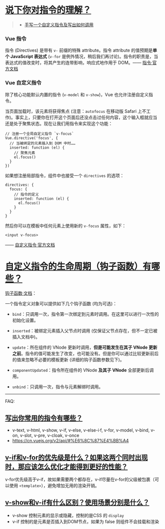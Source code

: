 # [说下你对指令的理解？](https://github.com/haizlin/fe-interview/issues/230)

> - [手写一个自定义指令及写出如何调用](https://github.com/haizlin/fe-interview/issues/316)

### Vue 指令

指令 (Directives) 是带有 `v-` 前缀的特殊 attribute。指令 attribute 的值预期是**单个 JavaScript 表达式** (`v-for` 是例外情况，稍后我们再讨论)。指令的职责是，当表达式的值改变时，将其产生的连带影响，响应式地作用于 DOM。—— [指令·官方文档](https://cn.vuejs.org/v2/guide/syntax.html#%E6%8C%87%E4%BB%A4)

### Vue 自定义指令

除了核心功能默认内置的指令 (`v-model` 和 `v-show`)，Vue 也允许注册自定义指令。

当页面加载时，该元素将获得焦点 (注意：`autofocus` 在移动版 Safari 上不工作)。事实上，只要你在打开这个页面后还没点击过任何内容，这个输入框就应当还是处于聚焦状态。现在让我们用指令来实现这个功能：

```
// 注册一个全局自定义指令 `v-focus`
Vue.directive('focus', {
  // 当被绑定的元素插入到 DOM 中时……
  inserted: function (el) {
    // 聚焦元素
    el.focus()
  }
})
```

如果想注册局部指令，组件中也接受一个 `directives` 的选项：

```
directives: {
  focus: {
    // 指令的定义
    inserted: function (el) {
      el.focus()
    }
  }
}
```

然后你可以在模板中任何元素上使用新的 `v-focus` 属性，如下：

```
<input v-focus>
```

—— [自定义指令·官方文档](https://cn.vuejs.org/v2/guide/custom-directive.html#ad)

# [自定义指令的生命周期（钩子函数）有哪些？](https://github.com/haizlin/fe-interview/issues/234)

[钩子函数·文档](https://cn.vuejs.org/v2/guide/custom-directive.html#%E9%92%A9%E5%AD%90%E5%87%BD%E6%95%B0)：

一个指令定义对象可以提供如下几个钩子函数 (均为可选)：

- `bind`：只调用一次，指令第一次绑定到元素时调用。在这里可以进行一次性的初始化设置。
- `inserted`：被绑定元素插入父节点时调用 (仅保证父节点存在，但不一定已被插入文档中)。
- `update`：所在组件的 VNode 更新时调用，**但是可能发生在其子 VNode 更新之前**。指令的值可能发生了改变，也可能没有。但是你可以通过比较更新前后的值来忽略不必要的模板更新 (详细的钩子函数参数见下)。

- `componentUpdated`：指令所在组件的 VNode **及其子 VNode** 全部更新后调用。
- `unbind`：只调用一次，指令与元素解绑时调用。

---

FAQ:

## [写出你常用的指令有哪些？](https://github.com/haizlin/fe-interview/issues/317)

- v-text, v-html, v-show, v-if, v-else, v-else-i·f, v-for, v-model, v-bind, v-on, v-slot, v-pre, v-cloak, v-once
- https://cn.vuejs.org/v2/api/#%E6%8C%87%E4%BB%A4

## [v-if和v-for的优先级是什么？如果这两个同时出现时，那应该怎么优化才能得到更好的性能？](https://github.com/haizlin/fe-interview/issues/270)

v-for优先级高于v-if，故如果需要两个都存在，v-if尽量在v-for的父级被包裹（可以使用 `<template>`），避免增加无用的渲染开销。

## [v-show和v-if有什么区别？使用场景分别是什么？](https://github.com/haizlin/fe-interview/issues/232)

- v-show 控制元素的显示或隐藏，控制的是CSS 的 `display`
- v-if 控制的是元素是否插入到DOM节点，如果为 false 则组件不会挂载和渲染
